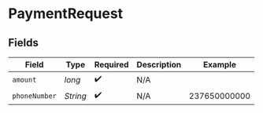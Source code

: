 # PaymentRequest


## Fields

| Field              | Type               | Required           | Description        | Example            |
| ------------------ | ------------------ | ------------------ | ------------------ | ------------------ |
| `amount`           | *long*             | :heavy_check_mark: | N/A                |                    |
| `phoneNumber`      | *String*           | :heavy_check_mark: | N/A                | 237650000000       |